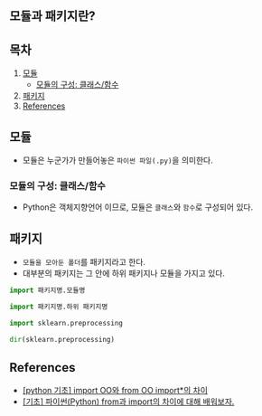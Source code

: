 ## 모듈과 패키지란?

## 목차

1. [모듈](#모듈)
    - [모듈의 구성: 클래스/함수](#모듈의-구성-클래스함수)
1. [패키지](#패키지)
1. [References](#references)

## 모듈

- 모듈은 누군가가 만들어놓은 `파이썬 파일(.py)`을 의미한다.

### 모듈의 구성: 클래스/함수

- Python은 객체지향언어 이므로, 모듈은 `클래스`와 `함수`로 구성되어 있다.

## 패키지

- `모듈을 모아둔 폴더`를 패키지라고 한다.
- 대부분의 패키지는 그 안에 하위 패키지나 모듈을 가지고 있다.

```python
import 패키지명.모듈명

import 패키지명.하위 패키지명
```

```python
import sklearn.preprocessing

dir(sklearn.preprocessing)
```

## References

- [[python 기초] import OO와 from OO import*의 차이](https://coding-kindergarten.tistory.com/73)
- [[기초] 파이썬(Python) from과 import의 차이에 대해 배워보자.](https://kevinitcoding.tistory.com/entry/%EA%B8%B0%EC%B4%88-%ED%8C%8C%EC%9D%B4%EC%8D%ACPython-from%EA%B3%BC-import%EC%9D%98-%EC%B0%A8%EC%9D%B4%EC%97%90-%EB%8C%80%ED%95%B4-%EB%B0%B0%EC%9B%8C%EB%B3%B4%EC%9E%90)

